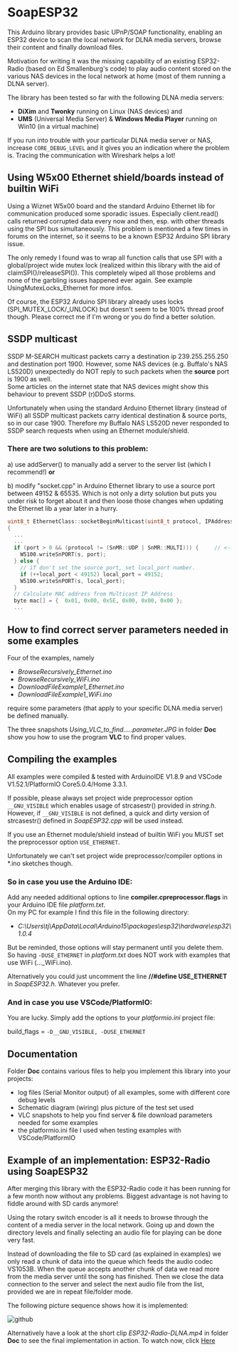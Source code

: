 # SoapESP32

This Arduino library provides basic UPnP/SOAP functionality, enabling an ESP32 device to scan the local network for DLNA media servers, browse their content and finally download files.

Motivation for writing it was the missing capability of an existing ESP32-Radio (based on Ed Smallenburg's code) to play audio content stored on the various NAS devices in the local network at home (most of them running a DLNA server).

The library has been tested so far with the following DLNA media servers: 

  - **DiXim** and **Twonky** running on Linux (NAS devices) and 
  - **UMS** (Universal Media Server) & **Windows Media Player** running on Win10 (in a virtual machine)
	
If you run into trouble with your particular DLNA media server or NAS, increase `CORE_DEBUG_LEVEL` and it gives you an indication where the problem is. Tracing the communication with Wireshark helps a lot!

## Using W5x00 Ethernet shield/boards instead of builtin WiFi

Using a Wiznet W5x00 board and the standard Arduino Ethernet lib for communication produced some sporadic issues. Especially client.read() calls returned corrupted data every now and then, esp. with other threads using the SPI bus simultaneously.
This problem is mentioned a few times in forums on the internet, so it seems to be a known ESP32 Arduino SPI library issue.

The only remedy I found was to wrap all function calls that use SPI with a global/project wide mutex lock (realized within this library with the aid of claimSPI()/releaseSPI()). This completely wiped all those problems and none of the garbling issues happened ever again. 
See example UsingMutexLocks_Ethernet for more infos.

Of course, the ESP32 Arduino SPI library already uses locks (SPI_MUTEX_LOCK/_UNLOCK) but doesn't seem to be 100% thread proof though. Please correct me if I'm wrong or you do find a better solution.

## SSDP multicast

SSDP M-SEARCH multicast packets carry a destination ip 239.255.255.250 and destination port 1900.
However, some NAS devices (e.g. Buffalo's NAS LS520D) unexpectedly do NOT reply to such packets when the **source** port is 1900 as well.  
Some articles on the internet state that NAS devices might show this behaviour to prevent SSDP (r)DDoS storms.

Unfortunately when using the standard Arduino Ethernet library (instead of WiFi) all SSDP multicast packets carry identical destination & source ports, so in our case 1900. Therefore my Buffalo NAS LS520D never responded to SSDP search requests when using an Ethernet module/shield.

### There are two solutions to this problem:

a) use addServer() to manually add a server to the server list (which I recommend!) **or**

b) modify "socket.cpp" in Arduino Ethernet library to use a source port between 49152 & 65535. Which is not only a dirty solution but puts you under risk to forget about it and then loose those changes when updating the Ethernet lib a year later in a hurry.  

```c
uint8_t EthernetClass::socketBeginMulticast(uint8_t protocol, IPAddress ip, uint16_t port)
{
  ...
  ...
  if (port > 0 && (protocol != (SnMR::UDP | SnMR::MULTI))) {	 // <------ modification 
    W5100.writeSnPORT(s, port);
  } else {
    // if don't set the source port, set local_port number.
    if (++local_port < 49152) local_port = 49152;
    W5100.writeSnPORT(s, local_port);
  }
  // Calculate MAC address from Multicast IP Address
  byte mac[] = {  0x01, 0x00, 0x5E, 0x00, 0x00, 0x00 };
  ...
```

## How to find correct server parameters needed in some examples

Four of the examples, namely 
* _BrowseRecursively_Ethernet.ino_
* _BrowseRecursively_WiFi.ino_
* _DownloadFileExample1_Ethernet.ino_
* _DownloadFileExample1_WiFi.ino_

require some parameters (that apply to your specific DLNA media server) be defined manually.  

The three snapshots _Using_VLC_to_find_....._parameter.JPG_ in folder **Doc** show you how to use the program **VLC** to find proper values.

## Compiling the examples

All examples were compiled & tested with ArduinoIDE V1.8.9 and VSCode V1.52.1/PlatformIO Core5.0.4/Home 3.3.1.

If possible, please always set project wide preprocessor option `__GNU_VISIBLE` which enables usage of strcasestr() provided in _string.h_. 
However, if `__GNU_VISIBLE` is not defined, a quick and dirty version of strcasestr() defined in _SoapESP32.cpp_ will be used instead.

If you use an Ethernet module/shield instead of builtin WiFi you MUST set the preprocessor option `USE_ETHERNET`.  

Unfortunately we can't set project wide preprocessor/compiler options in *.ino sketches though. 

### So in case you use the Arduino IDE:

Add any needed additional options to line **compiler.cpreprocessor.flags** in your Arduino IDE file _platform.txt_.  
On my PC for example I find this file in the following directory:  	
* _C:\Users\tj\AppData\Local\Arduino15\packages\esp32\hardware\esp32\1.0.4_

But be reminded, those options will stay permanent until you delete them.  
So having `-DUSE_ETHERNET` in _platform.txt_ does NOT work with examples that use WiFi (..._WiFi.ino).  

Alternatively you could just uncomment the line **//#define USE_ETHERNET** in _SoapESP32.h_. Whatever you prefer.

### And in case you use VSCode/PlatformIO:

You are lucky. Simply add the options to your _platformio.ini_ project file:

build_flags = `-D__GNU_VISIBLE, -DUSE_ETHERNET`
	
## Documentation

Folder **Doc** contains various files to help you implement this library into your projects:
* log files (Serial Monitor output) of all examples, some with different core debug levels
* Schematic diagram (wiring) plus picture of the test set used
* VLC snapshots to help you find server & file download parameters needed for some examples
* the platformio.ini file I used when testing examples with VSCode/PlatformIO

## Example of an implementation: ESP32-Radio using SoapESP32

After merging this library with the ESP32-Radio code it has been running for a few month now without any problems. Biggest advantage is not having to fiddle around with SD cards anymore!

Using the rotary switch encoder is all it needs to browse through the content of a media server in the local network. Going up and down the directory levels and finally selecting an audio file for playing can be done very fast.

Instead of downloading the file to SD card (as explained in examples) we only read a chunk of data into the queue which feeds the audio codec VS1053B. When the queue accepts another chunk of data we read more from the media server until the song has finished. Then we close the data connection to the server and select the next audio file from the list, provided we are in repeat file/folder mode.  

The following picture sequence shows how it is implemented:

![github](https://github.com/yellobyte/SoapESP32/raw/main/doc/ESP32-Radio-DLNA.jpg)

Alternatively have a look at the short clip _ESP32-Radio-DLNA.mp4_ in folder **Doc** to see the final implementation in action. To watch now, click [Here](https://github.com/yellobyte/SoapESP32/raw/main/doc/ESP32-Radio-DLNA.mp4)